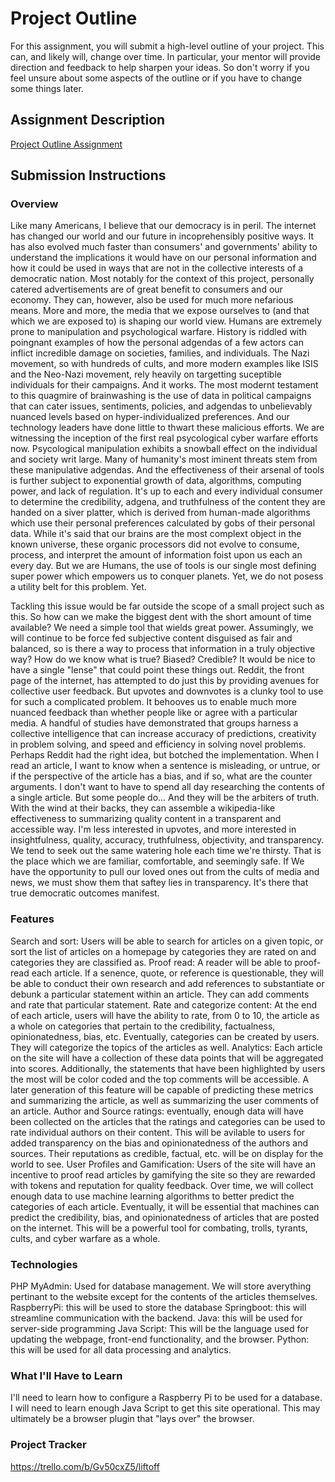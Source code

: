 # Project Outline
For this assignment, you will submit a high-level outline of your project. This can, and likely will, change over time. In particular, your mentor will provide direction and feedback to help sharpen your ideas. So don't worry if you feel unsure about some aspects of the outline or if you have to change some things later.

## Assignment Description
[Project Outline Assignment](https://education.launchcode.org/liftoff/modules/assignments/project-outline)

## Submission Instructions

### Overview
Like many Americans, I believe that our democracy is in peril. The internet has changed our world and our future in incoprehensibly positive ways. It has also evolved much faster than consumers' and governments' ability to understand the implications it would have on our personal information and how it could be used in ways that are not in the collective interests of a democratic nation. Most notably for the context of this project, personally catered advertisements are of great benefit to consumers and our economy. They can, however, also be used for much more nefarious means. More and more, the media that we expose ourselves to (and that which we are exposed to) is shaping our world view. Humans are extremely prone to manipulation and psychological warfare. History is riddled with poingnant examples of how the personal adgendas of a few actors can inflict incredible damage on societies, families, and individuals. The Nazi movement, so with hundreds of cults, and more modern examples like ISIS and the Neo-Nazi movement, rely heavily on targetting suceptible individuals for their campaigns. And it works. The most modernt testament to this quagmire of brainwashing is the use of data in political campaigns that can cater issues, sentiments, policies, and adgendas to unbelievably nuanced levels based on hyper-individualized preferences. And our technology leaders have done little to thwart these malicious efforts. We are witnessing the inception of the first real psycological cyber warfare efforts now. Psycological manipulation exhibits a snowball effect on the individual and society writ large. Many of humanity's most iminent threats stem from these manipulative adgendas. And the effectiveness of their arsenal of tools is further subject to exponential growth of data, algorithms, computing power, and lack of regulation. It's up to each and every individual consumer to determine the credibility, adgena, and truthfulness of the content they are handed on a siver platter, which is derived from human-made algorithms which use their personal preferences calculated by gobs of their personal data. While it's said that our brains are the most complext object in the known universe, these organic processors did not evolve to consume, process, and interpret the amount of information foist upon us each an every day. But we are Humans, the use of tools is our single most defining super power which empowers us to conquer planets. Yet, we do not posess a utility belt for this problem. Yet. 

Tackling this issue would be far outside the scope of a small project such as this. So how can we make the biggest dent with the short amount of time available? We need a simple tool that wields great power. Assumingly, we will continue to be force fed subjective content disguised as fair and balanced, so is there a way to process that information in a truly objective way? How do we know what is true? Biased? Credible? It would be nice to have a single "lense" that could point these things out. Reddit, the front page of the internet, has attempted to do just this by providing avenues for collective user feedback. But upvotes and downvotes is a clunky tool to use for such a complicated problem. It behooves us to enable much more nuanced feedback than whether people like or agree with a particular media. A handful of studies have demonstrated that groups harness a collective intelligence that can increase accuracy of predictions, creativity in problem solving, and speed and efficiency in solving novel problems. Perhaps Reddit had the right idea, but botched the implementation. When I read an article, I want to know when a sentence is misleading, or untrue, or if the perspective of the article has a bias, and if so, what are the counter arguments. I don't want to have to spend all day researching the contents of a single article. But some people do... And they will be the arbiters of truth. With the wind at their backs, they can assemble a wikipedia-like effectiveness to summarizing quality content in a transparent and accessible way. I'm less interested in upvotes, and more interested in insightfulness, quality, accuracy, truthfulness, objectivity, and transparency. We tend to seek out the same watering hole each time we're thirsty. That is the place which we are familiar, comfortable, and seemingly safe. If We have the opportunity to pull our loved ones out from the cults of media and news, we must show them that saftey lies in transparency. It's there that true democratic outcomes manifest. 

### Features
Search and sort: Users will be able to search for articles on a given topic, or sort the list of articles on a homepage by categories they are rated on and categories they are classified as. 
Proof read: A reader will be able to proof-read each article. If a senence, quote, or reference is questionable, they will be able to conduct their own research and add references to substantiate or debunk a particular statement within an article. They can add comments and rate that particular statement. 
Rate and categorize content: At the end of each article, users will have the ability to rate, from 0 to 10, the article as a whole on categories that pertain to the credibility, factualness, opinionatedness, bias, etc. Eventually, categories can be created by users. They will categorize the topics of the articles as well. 
Analytics: Each article on the site will have a collection of these data points that will be aggregated into scores. Additionally, the statements that have been highlighted by users the most will be color coded and the top comments will be accessible. A later generation of this feature will be capable of predicting these metrics and summarizing the article, as well as summarizing the user comments of an article. 
Author and Source ratings: eventually, enough data will have been collected on the articles that the ratings and categories can be used to rate individual authors on their content. This will be avilable to users for added transparency on the bias and opinionatedness of the authors and sources. Their reputations as credible, factual, etc. will be on display for the world to see. 
User Profiles and Gamification: Users of the site will have an incentive to proof read articles by gamifying the site so they are rewarded with tokens and reputation for quality feedback. 
Over time, we will collect enough data to use machine learning algorithms to better predict the categories of each article. Eventually, it will be essential that machines can predict the credibility, bias, and opinionatedness of articles that are posted on the internet. This will be a powerful tool for combating, trolls, tyrants, cults, and cyber warfare as a whole. 

### Technologies
PHP MyAdmin: Used for database management. We will store averything pertinant to the website except for the contents of the articles themselves.
RaspberryPi: this will be used to store the database
Springboot: this will streamline communication with the backend.
Java: this will be used for server-side programming
Java Script: This will be the language used for updating the webpage, front-end functionality, and the browser. 
Python: this will be used for all data processing and analytics. 

### What I'll Have to Learn
I'll need to learn how to configure a Raspberry Pi to be used for a database. 
I will need to learn enough Java Script to get this site operational. 
This may ultimately be a browser plugin that "lays over" the browser. 

### Project Tracker
https://trello.com/b/Gv50cxZ5/liftoff
